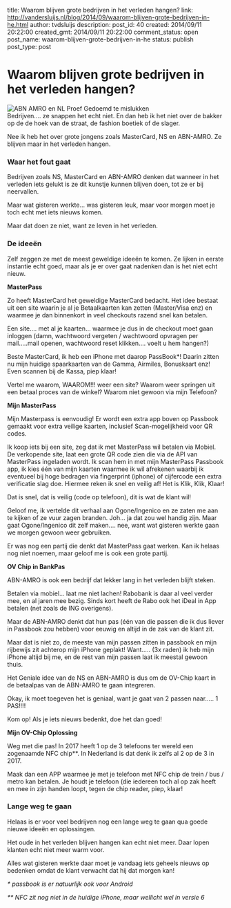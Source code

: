 title: Waarom blijven grote bedrijven in het verleden hangen?
link: http://vandersluijs.nl/blog/2014/09/waarom-blijven-grote-bedrijven-in-he.html
author: tvdsluijs
description: 
post_id: 40
created: 2014/09/11 20:22:00
created_gmt: 2014/09/11 20:22:00
comment_status: open
post_name: waarom-blijven-grote-bedrijven-in-he
status: publish
post_type: post

# Waarom blijven grote bedrijven in het verleden hangen?

![ABN AMRO en NL Proef Gedoemd te mislukken](/content/images/2014/Sep/good_old_days.JPG)  
Bedrijven.... ze snappen het echt niet. En dan heb ik het niet over de bakker op de de hoek van de straat, de fashion boetiek of de slager.  
  
Nee ik heb het over grote jongens zoals MasterCard, NS en ABN-AMRO. Ze blijven maar in het verleden hangen.   
  


### Waar het fout gaat

  
  
Bedrijven zoals NS, MasterCard en ABN-AMRO denken dat wanneer in het verleden iets gelukt is ze dit kunstje kunnen blijven doen, tot ze er bij neervallen.  
  
Maar wat gisteren werkte... was gisteren leuk, maar voor morgen moet je toch echt met iets nieuws komen.  
  
Maar dat doen ze niet, want ze leven in het verleden.  
  


### De ideeën

  
  
Zelf zeggen ze met de meest geweldige ideeën te komen. Ze lijken in eerste instantie echt goed, maar als je er over gaat nadenken dan is het niet echt nieuw.  
  
**MasterPass**  
  
Zo heeft MasterCard het geweldige MasterCard bedacht. Het idee bestaat uit een site waarin je al je Betaalkaarten kan zetten (Master/Visa enz) en waarmee je dan binnenkort in veel checkouts razend snel kan betalen.  
  
Een site.... met al je kaarten... waarmee je dus in de checkout moet gaan inloggen (damn, wachtwoord vergeten / wachtwoord opvragen per mail.....mail openen, wachtwoord reset klikken.... voelt u hem hangen?)  
  
Beste MasterCard, ik heb een iPhone met daarop PassBook*! Daarin zitten nu mijn huidige spaarkaarten van de Gamma, Airmiles, Bonuskaart enz! Even scannen bij de Kassa, piep klaar!  
  
Vertel me waarom, WAAROM!!! weer een site? Waarom weer springen uit een betaal proces van de winkel? Waarom niet gewoon via mijn Telefoon?  
  
**Mijn MasterPass**  
  
Mijn Masterpass is eenvoudig! Er wordt een extra app boven op Passbook gemaakt voor extra veilige kaarten, inclusief Scan-mogelijkheid voor QR codes.  
  
Ik koop iets bij een site, zeg dat ik met MasterPass wil betalen via Mobiel. De verkopende site, laat een grote QR code zien die via de API van MasterPass ingeladen wordt. Ik scan hem in met mijn MasterPass Passbook app, ik kies één van mijn kaarten waarmee ik wil afrekenen waarbij ik eventueel bij hoge bedragen via fingerprint (iphone) of cijfercode een extra verificatie slag doe. Hiermee reken ik snel en veilig af! Het is Klik, Klik, Klaar!  
  
Dat is snel, dat is veilig (code op telefoon), dit is wat de klant wil!  
  
Geloof me, ik vertelde dit verhaal aan Ogone/Ingenico en ze zaten me aan te kijken of ze vuur zagen branden. Joh... ja dat zou wel handig zijn. Maar gaat Ogone/Ingenico dit zelf maken.... nee, want wat gisteren werkte gaan we morgen gewoon weer gebruiken.  
  
Er was nog een partij die denkt dat MasterPass gaat werken. Kan ik helaas nog niet noemen, maar geloof me is ook een grote partij.  
  
**OV Chip in BankPas**  
  
ABN-AMRO is ook een bedrijf dat lekker lang in het verleden blijft steken.  
  
Betalen via mobiel... laat me niet lachen! Rabobank is daar al veel verder mee, en al jaren mee bezig. Sinds kort heeft de Rabo ook het iDeal in App betalen (net zoals de ING overigens).  
  
Maar de ABN-AMRO denkt dat hun pas (één van die passen die ik dus liever in Passbook zou hebben) voor eeuwig en altijd in de zak van de klant zit.  
  
Maar dat is niet zo, de meeste van mijn passen zitten in passbook en mijn rijbewijs zit achterop mijn iPhone geplakt! Want..... (3x raden) ik heb mijn iPhone altijd bij me, en de rest van mijn passen laat ik meestal gewoon thuis.  
  
Het Geniale idee van de NS en ABN-AMRO is dus om de OV-Chip kaart in de betaalpas van de ABN-AMRO te gaan integreren.  
  
Okay, ik moet toegeven het is geniaal, want je gaat van 2 passen naar..... 1 PAS!!!!  
  
Kom op! Als je iets nieuws bedenkt, doe het dan goed!  
  
**Mijn OV-Chip Oplossing**  
  
Weg met die pas! In 2017 heeft 1 op de 3 telefoons ter wereld een zogenaamde NFC chip**. In Nederland is dat denk ik zelfs al 2 op de 3 in 2017.   
  
Maak dan een APP waarmee je met je telefoon met NFC chip de trein / bus / metro kan betalen. Je houdt je telefoon (die iedereen toch al op zak heeft en mee in zijn handen loopt, tegen de chip reader, piep, klaar!  
  


### Lange weg te gaan

  
  
Helaas is er voor veel bedrijven nog een lange weg te gaan qua goede nieuwe ideeën en oplossingen.  
  
Het oude in het verleden blijven hangen kan echt niet meer. Daar lopen klanten echt niet meer warm voor.  
  
Alles wat gisteren werkte daar moet je vandaag iets geheels nieuws op bedenken omdat de klant verwacht dat hij dat morgen kan!  
  
_* passbook is er natuurlijk ook voor Android_  
  
_** NFC zit nog niet in de huidige iPhone, maar wellicht wel in versie 6_